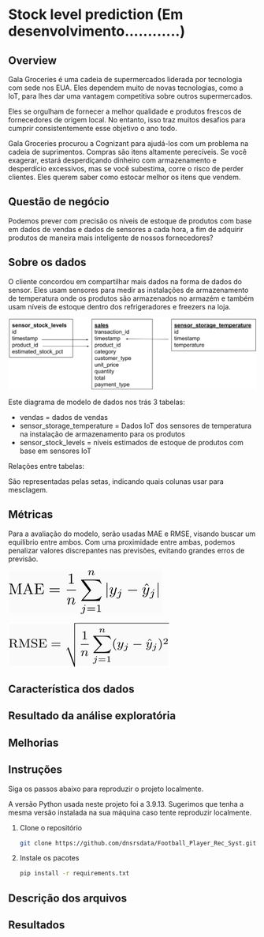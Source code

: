 # Stock level prediction (Em desenvolvimento............)
## Overview

Gala Groceries é uma cadeia de supermercados liderada por tecnologia com sede nos EUA. Eles dependem muito de novas tecnologias, como a IoT, para lhes dar uma vantagem competitiva sobre outros supermercados. 

Eles se orgulham de fornecer a melhor qualidade e produtos frescos de fornecedores de origem local. No entanto, isso traz muitos desafios para cumprir consistentemente esse objetivo o ano todo.

Gala Groceries procurou a Cognizant para ajudá-los com um problema na cadeia de suprimentos. Compras são itens altamente perecíveis. Se você exagerar, estará desperdiçando dinheiro com armazenamento e desperdício excessivos, mas se você subestima, corre o risco de perder clientes. Eles querem saber como estocar melhor os itens que vendem.

## Questão de negócio

Podemos prever com precisão os níveis de estoque de produtos com base em dados de vendas e dados de sensores a cada hora, a fim de adquirir produtos de maneira mais inteligente de nossos fornecedores? 

## Sobre os dados

O cliente concordou em compartilhar mais dados na forma de dados do sensor. Eles usam sensores para medir as instalações de armazenamento de temperatura onde os produtos são armazenados no armazém e também usam níveis de estoque dentro dos refrigeradores e freezers na loja. 

![diagram_data](images/diagram.png)

Este diagrama de modelo de dados nos trás 3 tabelas:
- vendas = dados de vendas
- sensor_storage_temperature = Dados IoT dos sensores de temperatura na instalação de armazenamento para os produtos
- sensor_stock_levels = níveis estimados de estoque de produtos com base em sensores IoT

Relações entre tabelas:

São representadas pelas setas, indicando quais colunas usar para mesclagem.

## Métricas

Para a avaliação do modelo, serão usadas MAE e RMSE, visando buscar um equilibrio entre ambos. Com uma proximidade entre ambas, podemos penalizar valores discrepantes nas previsões, evitando grandes erros de previsão.

![MAE](images/MAE.gif)

![RMSE](images/RMSE.gif)

## Característica dos dados


## Resultado da análise exploratória


## Melhorias

## Instruções

Siga os passos abaixo para reproduzir o projeto localmente.

A versão Python usada neste projeto foi a 3.9.13. Sugerimos que tenha a mesma versão instalada na sua máquina caso tente reproduzir localmente.
1. Clone o repositório
   ```sh
   git clone https://github.com/dnsrsdata/Football_Player_Rec_Syst.git
   ```
2. Instale os pacotes
   ```sh
   pip install -r requirements.txt
   ```

## Descrição dos arquivos

## Resultados



